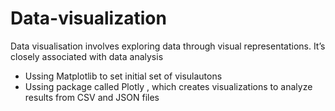 # Data-visualization
Data visualisation involves exploring data through visual representations. It’s closely associated with data analysis
- Ussing  Matplotlib to set initial set of visulautons 
- Ussing package called Plotly , which creates visualizations to analyze results from CSV and JSON files
